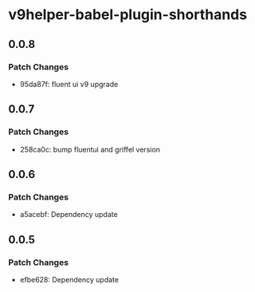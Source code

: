 # v9helper-babel-plugin-shorthands

## 0.0.8

### Patch Changes

- 95da87f: fluent ui v9 upgrade

## 0.0.7

### Patch Changes

- 258ca0c: bump fluentui and griffel version

## 0.0.6

### Patch Changes

- a5acebf: Dependency update

## 0.0.5

### Patch Changes

- efbe628: Dependency update
